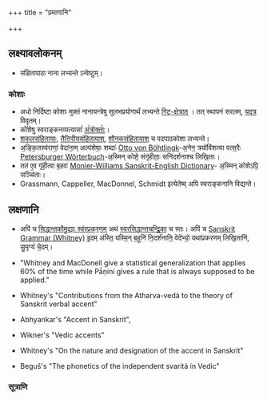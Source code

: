 +++
title = "प्रमाणानि"

+++

## लक्ष्यावलोकनम्
- संहितापाठा नाना लभ्यन्ते ऽन्वेष्टुम्।

### कोशाः
- अधो निर्दिष्टा कोशाः मुक्तं नानायन्त्रेषु सुलभप्रयोगार्थं लभ्यन्ते [गिट्-क्षेत्रात्](https://github.com/indic-dict/) ।  तत् स्थापनं सरलम्, [यदत्र](https://sanskrit-coders.github.io/dictionaries/offline/Stardict/) विवृतम्।
- को꣡शेषु स्वराङ्कनव्यत्यासा꣡ [अ꣡त्रोक्ताः꣡](https://github.com/sanskrit-lexicon/csl-ldev/issues/7#issuecomment-1044738582)। 
- [शकलसंहितायाः](https://github.com/indic-dict/stardict-sanskrit-kAvya/tree/master/rv-padasvara-dev), [तैत्तिरीयसंहितायाश्](https://github.com/indic-dict/stardict-sanskrit-kAvya/tree/master/kyv-ts-padasvara), [शौनकसंहितायाश्](https://github.com/indic-dict/stardict-sanskrit-kAvya/tree/master/av-padasvara) च पदपाठकोशा लभ्यन्ते।
- अ॒ङ्कि॒तस्व॑राणां॒ वेदा॑ना॒म् अल्प॑शेषाः॒ शब्दाः॑ [Otto von Böhtlingk](https://en.wikipedia.org/wiki/Otto_von_B%C3%B6htlingk)-अ॒नेन॒ त्रयो॑विंशत्या वत्स॒रैः [Petersburger Wörterbuch](https://www.sanskrit-lexicon.uni-koeln.de/scans/PWGScan/2020/web/index.php)-अ॒स्मिन् कोशे॒ संगृ॑हीताः॒ सनि॑दर्शनाश्च लिखि॒ताः। 
- तत॑ ए॒व गृ॑ही॒त्वा ब॒हवः॑ [Monier-Williams Sanskrit-English Dictionary](https://www.sanskrit-lexicon.uni-koeln.de/scans/MWScan/2020/web/index.php)- अ॒स्मिन् कोशेऽपि॒ सञ्चि॑ताः।
- Grassmann, Cappeller, MacDonnel, Schmidt इत्येतेष्व् अपि स्वराङ्कनानि विद्यन्ते।

  
## लक्षणानि
- अपि॑ च [सिद्धान्तकौमु॒द्याः स्व॑रप्रकर॒णम्](https://drdhaval2785.github.io/siddhantakaumudi/#SK3650) अथ॑ [स्वरसिद्धान्तचन्द्रि॒का](https://archive.org/details/Svara-Siddhanta-Chandrika-Of-Srinivasa-Yajva-Sivaramakrishna-Sastri-1936-Annamalai-University) च स्तः। अपि॑ च [Sanskrit Grammar (Whitney)](https://en.wikisource.org/wiki/Sanskrit_Grammar_(Whitney)) इ॒दम् अ॑स्ति॒ यस्मि॒न् ब॒हूनि॑ नि॒दर्श॑नानि॒ वेदे॑भ्यो॒ यथा॑प्रकरणम् लिखि॒तानि॑, सु॒मृग्यं॑ चे॒दम्।

- "Whitney and MacDonell give a statistical generalization that applies 60% of the time while Pā́ṇini gives a rule that is always supposed to be applied."
-  Whitney's "Contributions from the Atharva-vedá to the theory of Sanskrit verbal accent"
- Abhyankar's "Accent in Sanskrit",  
- Wikner's "Vedic accents"
- Whitney's "On the nature and designation of the accent in Sanskrit"
- Beguš's "The phonetics of the independent svaritá in Vedic"

### सूत्राणि
<div class="spreadsheet" src="../svara-sUtrANi.toml" fullHeightWithRowsPerScreen=8></div>